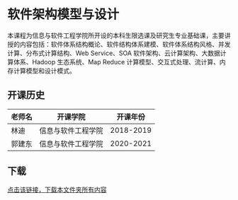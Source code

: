 # 软件架构模型与设计

本课程为信息与软件工程学院所开设的本科生限选课及研究生专业基础课，主要讲授的内容包括：软件体系结构概论、软件结构体系建模、软件体系结构风格、并发计算、分布式计算结构、Web Service、SOA 软件架构、云计算架构、大数据计算体系、Hadoop 生态系统、Map Reduce 计算模型、交互式处理、流计算、内存计算模型和设计模式。

## 开课历史

老师名|开课学院|开课年份
---|---|---
林迪|信息与软件工程学院|2018-2019
郭建东|信息与软件工程学院|2020-2021

## 下载

[点击该链接，下载本文件夹所有内容](https://xovee.github.io/gitzip/?https://github.com/Xovee/uestc-course/tree/master/课程目录/软件架构模型与设计)
